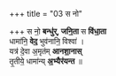 +++
title = "03 स नो"

+++
स नो॒ **बन्धु॑र्, जनि॒ता** स **वि॑धा॒ता**  
धामा॑नि॒ **वेद॒** भुव॑नानि॒  विश्वा॑ ।  
यत्र॑ दे॒वा अ॒मृत॑म् **आनशा॒नास्**  
तृ॒तीये॒ धामा॑न्य् **अ॒भ्यैर॑यन्त** ॥
